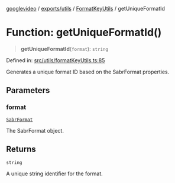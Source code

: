 [googlevideo](../../../../../README.md) / [exports/utils](../../../README.md) / [FormatKeyUtils](../README.md) / getUniqueFormatId

# Function: getUniqueFormatId()

> **getUniqueFormatId**(`format`): `string`

Defined in: [src/utils/formatKeyUtils.ts:85](https://github.com/LuanRT/googlevideo/blob/cc730b4dbadc5ae882d6aa28d716e442943577fa/src/utils/formatKeyUtils.ts#L85)

Generates a unique format ID based on the SabrFormat properties.

## Parameters

### format

[`SabrFormat`](../../../../../types/shared/interfaces/SabrFormat.md)

The SabrFormat object.

## Returns

`string`

A unique string identifier for the format.
